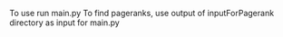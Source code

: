 To use run main.py
To find pageranks, use output of inputForPagerank directory as input for main.py
